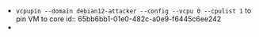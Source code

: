 - `vcpupin --domain debian12-attacker --config --vcpu 0 --cpulist 1` to pin VM to core
  id:: 65bb6bb1-01e0-482c-a0e9-f6445c6ee242
-
